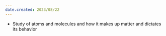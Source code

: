 ```yaml
---
date.created: 2023/08/22
---
```


- Study of atoms and molecules and how it makes up matter and dictates its behavior 